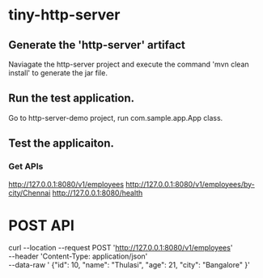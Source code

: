 # tiny-http-server

## Generate the 'http-server' artifact
Naviagate the http-server project and execute the command 'mvn clean install' to generate the jar file.

## Run the test application.
Go to http-server-demo project, run com.sample.app.App class.

## Test the applicaiton.
### Get APIs
http://127.0.0.1:8080/v1/employees
http://127.0.0.1:8080/v1/employees/by-city/Chennai
http://127.0.0.1:8080/health

# POST API
curl --location --request POST 'http://127.0.0.1:8080/v1/employees' \
--header 'Content-Type: application/json' \
--data-raw '
{"id": 10,
"name": "Thulasi",
"age": 21,
"city": "Bangalore"
}'
